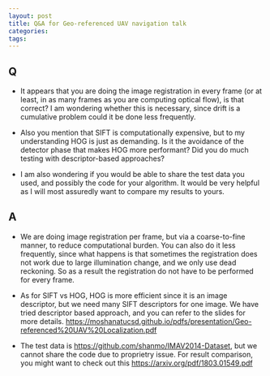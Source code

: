 ```yaml
---
layout: post
title: Q&A for Geo-referenced UAV navigation talk 
categories:
tags:
---
```


## Q

* It appears that you are doing the image registration in every frame (or at least, in as many frames as you are computing optical flow), is that correct? I am wondering whether this is necessary, since drift is a cumulative problem could it be done less frequently.

* Also you mention that SIFT is computationally expensive, but to my understanding HOG is just as demanding. Is it the avoidance of the detector phase that makes HOG more performant? Did you do much testing with descriptor-based approaches?

* I am also wondering if you would be able to share the test data you used, and possibly the code for your algorithm. It would be very helpful as I will most assuredly want to compare my results to yours.

## A

* We are doing image registration per frame, but via a coarse-to-fine manner, to reduce computational burden. You can also do it less frequently, since what happens is that sometimes the registration does not work due to large illumination change, and we only use dead reckoning. So as a result the registration do not have to be performed for every frame.

* As for SIFT vs HOG, HOG is more efficient since it is an image descriptor, but we need many SIFT descriptors for one image. We have tried descriptor based approach, and you can refer to the slides for more details. https://moshanatucsd.github.io/pdfs/presentation/Geo-referenced%20UAV%20Localization.pdf

* The test data is https://github.com/shanmo/IMAV2014-Dataset, but we cannot share the code due to proprietry issue. For result comparison, you might want to check out this https://arxiv.org/pdf/1803.01549.pdf
